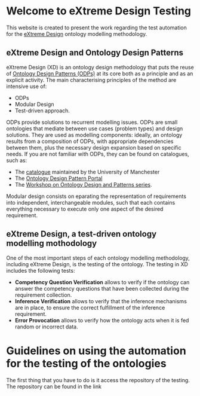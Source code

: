 # Welcome to eXtreme Design Testing

This website is created to present the work regarding the test automation for the [eXtreme Design](https://extremedesign.info) ontology modelling methodology.

## eXtreme Design and Ontology Design Patterns

eXtreme Design (XD) is an ontology design methodology that puts the reuse of [Ontology Design Patterns (ODPs)](http://ontologydesignpatterns.org/wiki/Main_Page) at its core both as a principle and as an explicit activity. The main characterising principles of the method are intensive use of:

- ODPs
- Modular Design
- Test-driven approach.

ODPs provide solutions to recurrent modelling issues. ODPs are small ontologies that mediate between use cases (problem types) and design solutions. They are used as modelling components: ideally, an ontology results from a composition of ODPs, with appropriate dependencies between them, plus the necessary design expansion based on specific needs. If you are not familiar with ODPs, they can be found on catalogues, such as:

- The [catalogue](http://www.gong.manchester.ac.uk/odp/html/) maintained by the University of Manchester
- The [Ontology Design Pattern Portal](http://ontologydesignpatterns.org/wiki/Main_Page)
- The [Workshop on Ontology Design and Patterns series](http://ontologydesignpatterns.org/wiki/WOP:Main).


Modular design consists on eparating the representation of requirements into independent, interchangeable modules, such that each contains everything necessary to execute only one aspect of the desired requirement.

## eXtreme Design, a test-driven ontology modelling mothodology

One of the most important steps of each ontology modelling methodology, including eXtreme Design, is the testing of the ontology. The testing in XD includes the following tests:

- **Competency Question Verification** allows to verify if the ontology can answer the competency questions that have been collected during the requirement collection.
- **Inference Verification** allows to verify that the inference mechanisms are in place, to ensure the correct fulfillment of the inference requirement.
- **Error Provocation** allows to verify how the ontology acts when it is fed random or incorrect data. 

# Guidelines on using the automation for the testing of the ontologies

The first thing that you have to do is it access the repository of the testing. The repository can be found in the link 

